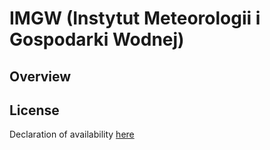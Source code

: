 # IMGW (Instytut Meteorologii i Gospodarki Wodnej)

## Overview

## License

Declaration of availability [here](https://imgw.pl/deklaracja-dostepnosci)
